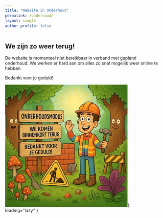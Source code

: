 ```yaml
---
title: "Website in Onderhoud"
permalink: /onderhoud/
layout: single
author_profile: false
---
```


## We zijn zo weer terug!

De website is momenteel niet bereikbaar in verband met gepland onderhoud. We werken er hard aan om alles zo snel mogelijk weer online te hebben.

Bedankt voor je geduld!

![Wij zijn even weg voor onderhoud!](/assets/images/maintenance-mode.webp){: loading="lazy" }
